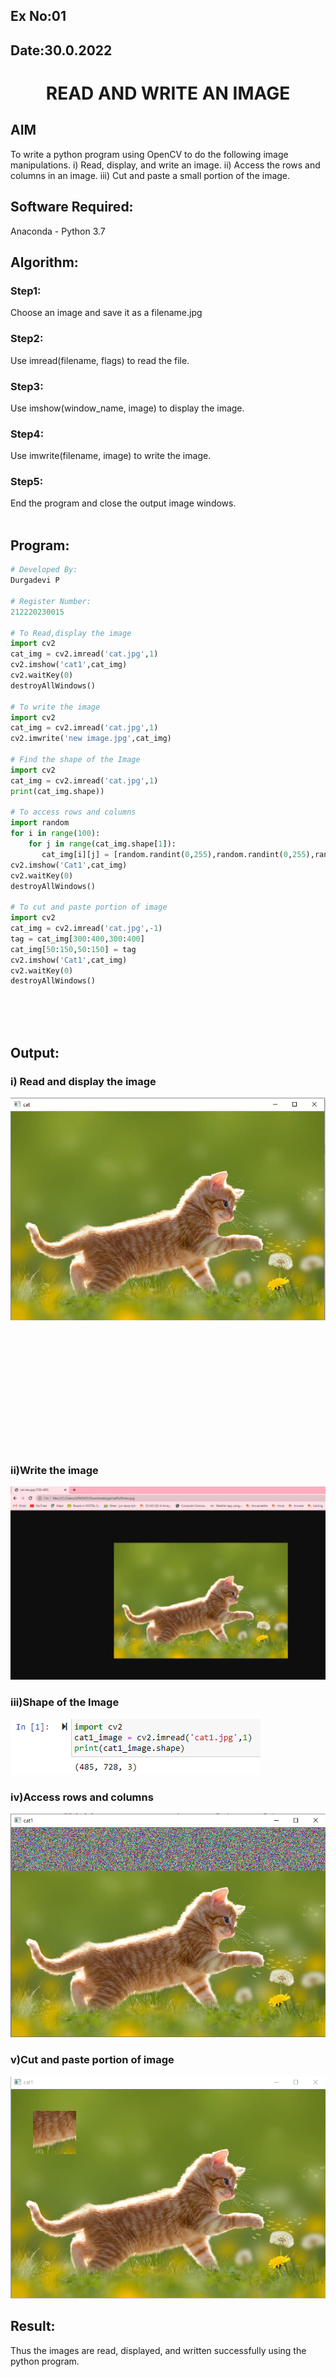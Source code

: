 ## Ex No:01
## Date:30.0.2022
# <p align="center">  READ AND WRITE AN IMAGE</p>

## AIM
To write a python program using OpenCV to do the following image manipulations.
i) Read, display, and write an image.
ii) Access the rows and columns in an image.
iii) Cut and paste a small portion of the image.

## Software Required:
Anaconda - Python 3.7
## Algorithm:
### Step1:
Choose an image and save it as a filename.jpg
### Step2:
Use imread(filename, flags) to read the file.
### Step3:
Use imshow(window_name, image) to display the image.
### Step4:
Use imwrite(filename, image) to write the image.
### Step5:
End the program and close the output image windows.
<br>
<br>
## Program:
```python
# Developed By:
Durgadevi P

# Register Number:
212220230015

# To Read,display the image
import cv2
cat_img = cv2.imread('cat.jpg',1)
cv2.imshow('cat1',cat_img)
cv2.waitKey(0)
destroyAllWindows()

# To write the image
import cv2
cat_img = cv2.imread('cat.jpg',1)
cv2.imwrite('new image.jpg',cat_img)

# Find the shape of the Image
import cv2
cat_img = cv2.imread('cat.jpg',1)
print(cat_img.shape))

# To access rows and columns
import random
for i in range(100):
    for j in range(cat_img.shape[1]):
       cat_img[i][j] = [random.randint(0,255),random.randint(0,255),random.randint(0,255)]
cv2.imshow('Cat1',cat_img)
cv2.waitKey(0)
destroyAllWindows()

# To cut and paste portion of image
import cv2
cat_img = cv2.imread('cat.jpg',-1)
tag = cat_img[300:400,300:400]
cat_img[50:150,50:150] = tag
cv2.imshow('Cat1',cat_img)
cv2.waitKey(0)
destroyAllWindows()
```
<br>
<br>
<br>

## Output:
### i) Read and display the image
![output](./static/img/do1.png)
<br>
<br>
<br>
<br>
<br>
<br>
<br>
<br>
<br>
<br>
<br>
<br>
<br>

### ii)Write the image
![output](./static/img/do2.png)
<br>

### iii)Shape of the Image
![output](./static/img/do3.png)
<br>

### iv)Access rows and columns
![output](./static/img/do4.png)
<br>

### v)Cut and paste portion of image
![output](./static/img/do5.png)
<br>


## Result:
Thus the images are read, displayed, and written successfully using the python program.


